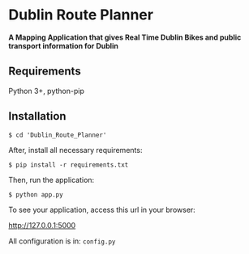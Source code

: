 # Dublin Route Planner

**A Mapping Application that gives Real Time Dublin Bikes and public transport information for Dublin**


## Requirements

Python 3+, python-pip

## Installation

    $ cd 'Dublin_Route_Planner'


After, install all necessary requirements:

    $ pip install -r requirements.txt

Then, run the application:

	$ python app.py

To see your application, access this url in your browser:

http://127.0.0.1:5000

All configuration is in: `config.py`
